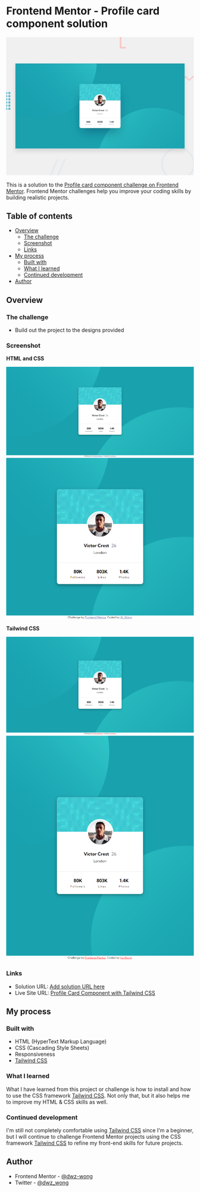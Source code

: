 # Frontend Mentor - Profile card component solution

![Design preview for the Profile card component coding challenge](design/desktop-preview.jpg)

This is a solution to the [Profile card component challenge on Frontend Mentor](https://www.frontendmentor.io/challenges/profile-card-component-cfArpWshJ). Frontend Mentor challenges help you improve your coding skills by building realistic projects. 

## Table of contents

- [Overview](#overview)
  - [The challenge](#the-challenge)
  - [Screenshot](#screenshot)
  - [Links](#links)
- [My process](#my-process)
  - [Built with](#built-with)
  - [What I learned](#what-i-learned)
  - [Continued development](#continued-development)
- [Author](#author)

## Overview

### The challenge

- Build out the project to the designs provided

### Screenshot

**HTML and CSS**

![Desktop Design](screenshots/profile-card-component-html-and-css-desktop.png)
![Mobile Design](screenshots/profile-card-component-html-and-css-mobile.png)

**Tailwind CSS**

![Desktop Design](screenshots/profile-card-component-tailwindcss-desktop.png)
![Mobile Design](screenshots/profile-card-component-tailwindcss-mobile.png)

### Links

- Solution URL: [Add solution URL here](https://your-solution-url.com)
- Live Site URL: [Profile Card Component with Tailwind CSS](https://dwz-wong.github.io/profile-card-component/)

## My process

### Built with

- HTML (HyperText Markup Language)
- CSS (Cascading Style Sheets)
- Responsiveness
- [Tailwind CSS](https://tailwindcss.com/)

### What I learned

What I have learned from this project or challenge is how to install and how to use the CSS framework [Tailwind CSS](https://tailwindcss.com/). Not only that, but it also helps me to improve my HTML & CSS skills as well.

### Continued development

I'm still not completely comfortable using [Tailwind CSS](https://tailwindcss.com/) since I'm a beginner, but I will continue to challenge Frontend Mentor projects using the CSS framework [Tailwind CSS](https://tailwindcss.com/) to refine my front-end skills for future projects.

## Author

- Frontend Mentor - [@dwz-wong](https://www.frontendmentor.io/profile/dwz-wong)
- Twitter - [@dwz_wong](https://twitter.com/dwz_wong)
